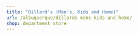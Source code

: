```yaml
---
title: "Dillard's (Men's, Kids and Home)"
url: /albuquerque/dillards-mens-kids-and-home/
shop: department store
---
```

